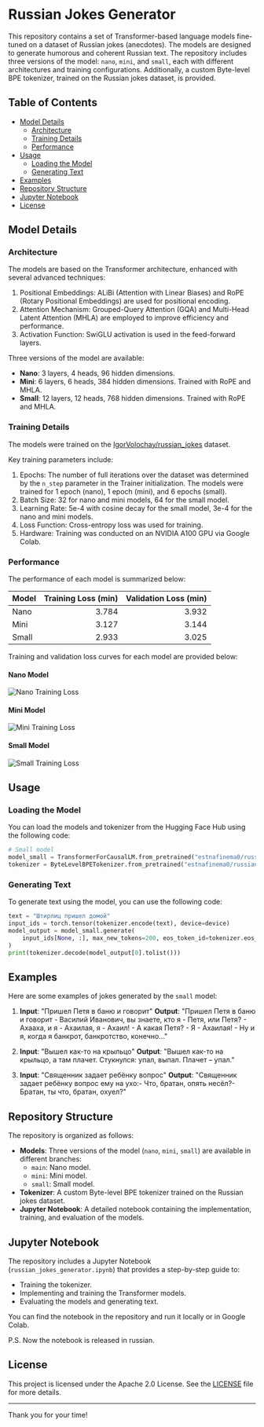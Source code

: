 # Russian Jokes Generator

This repository contains a set of Transformer-based language models fine-tuned on a dataset of Russian jokes (anecdotes). The models are designed to generate humorous and coherent Russian text. The repository includes three versions of the model: `nano`, `mini`, and `small`, each with different architectures and training configurations. Additionally, a custom Byte-level BPE tokenizer, trained on the Russian jokes dataset, is provided.

## Table of Contents

- [Model Details](#model-details)
  - [Architecture](#architecture)
  - [Training Details](#training-details)
  - [Performance](#performance)
- [Usage](#usage)
  - [Loading the Model](#loading-the-model)
  - [Generating Text](#generating-text)
- [Examples](#examples)
- [Repository Structure](#repository-structure)
- [Jupyter Notebook](#jupyter-notebook)
- [License](#license)

## Model Details

### Architecture

The models are based on the Transformer architecture, enhanced with several advanced techniques:

1. Positional Embeddings: ALiBi (Attention with Linear Biases) and RoPE (Rotary Positional Embeddings) are used for positional encoding.
2. Attention Mechanism: Grouped-Query Attention (GQA) and Multi-Head Latent Attention (MHLA) are employed to improve efficiency and performance.
3. Activation Function: SwiGLU activation is used in the feed-forward layers.

Three versions of the model are available:

- **Nano**: 3 layers, 4 heads, 96 hidden dimensions.
- **Mini**: 6 layers, 6 heads, 384 hidden dimensions. Trained with RoPE and MHLA.
- **Small**: 12 layers, 12 heads, 768 hidden dimensions. Trained with RoPE and MHLA.

### Training Details

The models were trained on the [IgorVolochay/russian_jokes](https://huggingface.co/datasets/IgorVolochay/russian_jokes) dataset. 

Key training parameters include:
1. Epochs: The number of full iterations over the dataset was determined by the `n_step` parameter in the Trainer initialization. The models were trained for 1 epoch (nano), 1 epoch (mini), and 6 epochs (small).
2. Batch Size: 32 for nano and mini models, 64 for the small model.
3. Learning Rate: 5e-4 with cosine decay for the small model, 3e-4 for the nano and mini models.
4. Loss Function: Cross-entropy loss was used for training.
5. Hardware: Training was conducted on an NVIDIA A100 GPU via Google Colab.

### Performance

The performance of each model is summarized below:

| Model | Training Loss (min) | Validation Loss (min) |
|-------|---------------------:|------------------------:|
| Nano  | 3.784              | 3.932                  |
| Mini  | 3.127              | 3.144                  |
| Small | 2.933              | 3.025                  |

Training and validation loss curves for each model are provided below:

#### Nano Model
![Nano Training Loss](https://cdn-uploads.huggingface.co/production/uploads/67c40beb3a3d19149b5bdfbf/LSx0VS3BnNYt3Lokh7jsQ.png)

#### Mini Model
![Mini Training Loss](https://cdn-uploads.huggingface.co/production/uploads/67c40beb3a3d19149b5bdfbf/g20QvPA9RpQR_rGc3RYXK.png)

#### Small Model
![Small Training Loss](https://cdn-uploads.huggingface.co/production/uploads/67c40beb3a3d19149b5bdfbf/tylbErxZYhKUOgv-YfNjH.png)

## Usage

### Loading the Model

You can load the models and tokenizer from the Hugging Face Hub using the following code:

```python
# Small model
model_small = TransformerForCausalLM.from_pretrained("estnafinema0/russian-jokes-generator", revision="small")
tokenizer = ByteLevelBPETokenizer.from_pretrained("estnafinema0/russian-jokes-generator")
```

### Generating Text

To generate text using the model, you can use the following code:

```python
text = "Штирлиц пришел домой"
input_ids = torch.tensor(tokenizer.encode(text), device=device)
model_output = model_small.generate(
    input_ids[None, :], max_new_tokens=200, eos_token_id=tokenizer.eos_token_id, do_sample=True, top_k=10
)
print(tokenizer.decode(model_output[0].tolist()))
```

## Examples

Here are some examples of jokes generated by the `small` model:

1. **Input**: "Пришел Петя в баню и говорит"
   **Output**: "Пришел Петя в баню и говорит - Василий Иванович, вы знаете, кто я - Петя, или Петя? - Ахааха, и я - Ахаилая, я - Ахаил! - А какая Петя? - Я - Ахаилая! - Ну и я, когда я банкрот, банкротство, конечно..."

2. **Input**: "Вышел как-то на крыльцо"
   **Output**: "Вышел как-то на крыльцо, а там плачет. Стукнулся: упал, выпал. Плачет – упал."

3. **Input**: "Священник задает ребёнку вопрос"
   **Output**: "Священник задает ребёнку вопрос ему на ухо:- Что, братан, опять несёл?- Братан, ты что, братан, охуел?"

## Repository Structure

The repository is organized as follows:

- **Models**: Three versions of the model (`nano`, `mini`, `small`) are available in different branches:
  - `main`: Nano model.
  - `mini`: Mini model.
  - `small`: Small model.
- **Tokenizer**: A custom Byte-level BPE tokenizer trained on the Russian jokes dataset.
- **Jupyter Notebook**: A detailed notebook containing the implementation, training, and evaluation of the models.

## Jupyter Notebook

The repository includes a Jupyter Notebook (`russian_jokes_generator.ipynb`) that provides a step-by-step guide to:

- Training the tokenizer.
- Implementing and training the Transformer models.
- Evaluating the models and generating text.

You can find the notebook in the repository and run it locally or in Google Colab.

P.S. Now the notebook is released in russian.

## License

This project is licensed under the Apache 2.0 License. See the [LICENSE](https://www.apache.org/licenses/LICENSE-2.0.txt) file for more details.

---
Thank you for your time!

